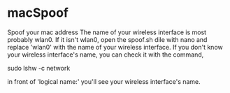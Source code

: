 # macSpoof
Spoof your mac address
The name of your wireless interface is most probably wlan0. If it isn't wlan0, open the spoof.sh dile with nano and replace 'wlan0' with the name of your wireless interface. If you don't know your wireless interface's name, you can check it with the command,

sudo lshw -c network

in front of 'logical name:' you'll see your wireless interface's name.

